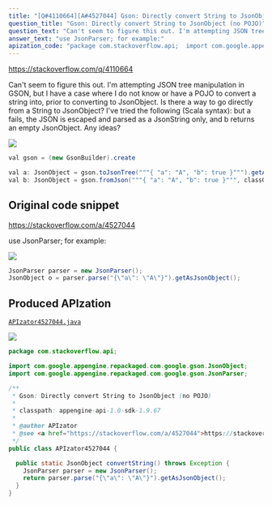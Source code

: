 ```yaml
---
title: "[Q#4110664][A#4527044] Gson: Directly convert String to JsonObject (no POJO)"
question_title: "Gson: Directly convert String to JsonObject (no POJO)"
question_text: "Can't seem to figure this out. I'm attempting JSON tree manipulation in GSON, but I have a case where I do not know or have a POJO to convert a string into, prior to converting to JsonObject. Is there a way to go directly from a String to JsonObject? I've tried the following (Scala syntax): but a fails, the JSON is escaped and parsed as a JsonString only, and b returns an empty JsonObject. Any ideas?"
answer_text: "use JsonParser; for example:"
apization_code: "package com.stackoverflow.api;  import com.google.appengine.repackaged.com.google.gson.JsonObject; import com.google.appengine.repackaged.com.google.gson.JsonParser;  /**  * Gson: Directly convert String to JsonObject (no POJO)  *  * classpath: appengine-api-1.0-sdk-1.9.67  *  * @author APIzator  * @see <a href=\"https://stackoverflow.com/a/4527044\">https://stackoverflow.com/a/4527044</a>  */ public class APIzator4527044 {    public static JsonObject convertString() throws Exception {     JsonParser parser = new JsonParser();     return parser.parse(\"{\\\"a\\\": \\\"A\\\"}\").getAsJsonObject();   } }"
---
```


https://stackoverflow.com/q/4110664

Can&#x27;t seem to figure this out.
I&#x27;m attempting JSON tree manipulation in GSON, but I have a case where I do not know or have a POJO to convert a string into, prior to converting to JsonObject. Is there a way to go directly from a String to JsonObject?
I&#x27;ve tried the following (Scala syntax):
but a fails, the JSON is escaped and parsed as a JsonString only, and
b returns an empty JsonObject.
Any ideas?


<div class="code-logo"><img src="/stackoverflow.png" /></div>

```java
val gson = (new GsonBuilder).create

val a: JsonObject = gson.toJsonTree("""{ "a": "A", "b": true }""").getAsJsonObject
val b: JsonObject = gson.fromJson("""{ "a": "A", "b": true }""", classOf[JsonObject])
```


## Original code snippet

https://stackoverflow.com/a/4527044

use JsonParser; for example:

<div class="code-logo"><img src="/stackoverflow.png" /></div>

```java
JsonParser parser = new JsonParser();
JsonObject o = parser.parse("{\"a\": \"A\"}").getAsJsonObject();
```

## Produced APIzation

[`APIzator4527044.java`](https://github.com/blind-papers/apization-temp-data/raw/main/search/APIzator4527044.java)

<div class="code-logo"><img src="/apizator.png" /></div>

```java
package com.stackoverflow.api;

import com.google.appengine.repackaged.com.google.gson.JsonObject;
import com.google.appengine.repackaged.com.google.gson.JsonParser;

/**
 * Gson: Directly convert String to JsonObject (no POJO)
 *
 * classpath: appengine-api-1.0-sdk-1.9.67
 *
 * @author APIzator
 * @see <a href="https://stackoverflow.com/a/4527044">https://stackoverflow.com/a/4527044</a>
 */
public class APIzator4527044 {

  public static JsonObject convertString() throws Exception {
    JsonParser parser = new JsonParser();
    return parser.parse("{\"a\": \"A\"}").getAsJsonObject();
  }
}

```